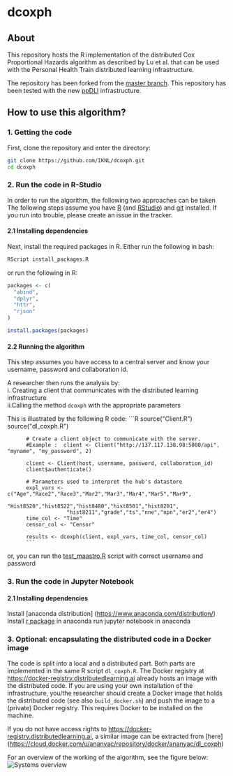 # dcoxph
## About
This repository hosts the R implementation of the distributed Cox Proportional Hazards algorithm as described by Lu et al. that can be used with the Personal Health Train distributed learning infrastructure.

The repository has been forked from the [master branch](https://github.com/IKNL/d_coxph). This repository has been tested with the new [ppDLI](https://github.com/IKNL/ppDLI) infrastructure. 

## How to use this algorithm?
### 1. Getting the code 
First, clone the repository and enter the directory: 
```bash
git clone https://github.com/IKNL/dcoxph.git
cd dcoxph
```
### 2. Run the code in R-Studio 
 In order to run the algorithm, the following two approaches can be taken
The following steps assume you have [R](https://www.r-project.org) (and [RStudio](https://www.rstudio.com)) and [git](https://git-scm.com/downloads) installed. If you run into trouble, please create an issue in the tracker.

#### 2.1 Installing dependencies
Next, install the required packages in R. Either run the following in bash:
```bash
RScript install_packages.R
```
or run the following in R:
```R
packages <- c(
  "abind",
  "dplyr",
  "httr",
  "rjson"
)

install.packages(packages)
```
#### 2.2 Running the algorithm
This step assumes you have access to a central server and know your username, password and collaboration id. 

A researcher then runs the analysis by: \
  i. Creating a client that communicates with the distributed learning infrastructure \
  ii.Calling the method `dcoxph` with the appropriate parameters
    
   This is illustrated by the following R code:
          ```R
          source("Client.R")
          source("dl_coxph.R")

          # Create a client object to communicate with the server.
          #Example :  client <- Client("http://137.117.138.98:5000/api", "myname", "my_password", 2)

          client <- Client(host, username, password, collaboration_id)   
          client$authenticate()

          # Parameters used to interpret the hub's datastore
          expl_vars <- c("Age","Race2","Race3","Mar2","Mar3","Mar4","Mar5","Mar9",
                       "Hist8520","hist8522","hist8480","hist8501","hist8201",
                       "hist8211","grade","ts","nne","npn","er2","er4")
          time_col <- "Time"
          censor_col <- "Censor"

          results <- dcoxph(client, expl_vars, time_col, censor_col)
          ```
or, you can run the [test_maastro.R](https://github.com/AnanyaCN/d_coxph/blob/master/test_maastro.R) script with correct username and password
          
### 3. Run the code in Jupyter Notebook
#### 2.1 Installing dependencies
Install [anaconda distribution] (https://www.anaconda.com/distribution/) \
Install [r package](https://docs.anaconda.com/anaconda/user-guide/tasks/using-r-language/) in anaconda 
run jupyter notebook in anaconda

### 3. Optional: encapsulating the distributed code in a Docker image
The code is split into a local and a distributed part. Both parts are implemented in the same R script `dl_coxph.R`. The Docker registry at https://docker-registry.distributedlearning.ai already hosts an image with the distributed code. If you are using your own installation of the infrastructure, you/the researcher should create a Docker image that holds the distributed code (see also `build_docker.sh`) and push the image to a (private) Docker registry. This requires Docker to be installed on the machine.

If you do not have access rights to https://docker-registry.distributedlearning.ai, a similar image can be extracted from [here] (https://cloud.docker.com/u/ananyac/repository/docker/ananyac/dl_coxph)



For an overview of the working of the algorithm, see the figure below:
![Systems overview](https://raw.githubusercontent.com/IKNL/dcoxph/master/img/flowchart_dcoxph.png)

